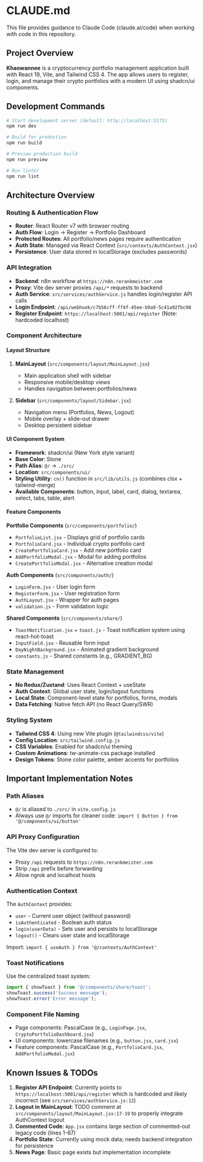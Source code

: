 # CLAUDE.md

This file provides guidance to Claude Code (claude.ai/code) when working with code in this repository.

## Project Overview

**Khaowannee** is a cryptocurrency portfolio management application built with React 19, Vite, and Tailwind CSS 4. The app allows users to register, login, and manage their crypto portfolios with a modern UI using shadcn/ui components.

## Development Commands
```bash
# Start development server (default: http://localhost:5173)
npm run dev

# Build for production
npm run build

# Preview production build
npm run preview

# Run linter
npm run lint
```

## Architecture Overview

### Routing & Authentication Flow
- **Router**: React Router v7 with browser routing
- **Auth Flow**: Login → Register → Portfolio Dashboard
- **Protected Routes**: All portfolio/news pages require authentication
- **Auth State**: Managed via React Context (`src/contexts/AuthContext.jsx`)
- **Persistence**: User data stored in localStorage (excludes passwords)

### API Integration
- **Backend**: n8n workflow at `https://n8n.rerankmeister.com`
- **Proxy**: Vite dev server proxies `/api/*` requests to backend
- **Auth Service**: `src/services/authService.js` handles login/register API calls
- **Login Endpoint**: `/api/webhook/c7b56cff-ff4f-45ee-b9a9-5c41a92fbc98`
- **Register Endpoint**: `https://localhost:5001/api/register` (Note: hardcoded localhost)

### Component Architecture

#### Layout Structure
1. **MainLayout** (`src/components/layout/MainLayout.jsx`)
    - Main application shell with sidebar
    - Responsive mobile/desktop views
    - Handles navigation between portfolios/news

2. **Sidebar** (`src/components/layout/Sidebar.jsx`)
    - Navigation menu (Portfolios, News, Logout)
    - Mobile overlay + slide-out drawer
    - Desktop persistent sidebar

#### UI Component System
- **Framework**: shadcn/ui (New York style variant)
- **Base Color**: Stone
- **Path Alias**: `@/` → `./src/`
- **Location**: `src/components/ui/`
- **Styling Utility**: `cn()` function in `src/lib/utils.js` (combines clsx + tailwind-merge)
- **Available Components**: button, input, label, card, dialog, textarea, select, tabs, table, alert

#### Feature Components

**Portfolio Components** (`src/components/portfolio/`)
- `PortfolioList.jsx` - Displays grid of portfolio cards
- `PortfolioCard.jsx` - Individual crypto portfolio card
- `CreatePortfolioCard.jsx` - Add new portfolio card
- `AddPortfolioModal.jsx` - Modal for adding portfolios
- `CreatePortfolioModal.jsx` - Alternative creation modal

**Auth Components** (`src/components/auth/`)
- `LoginForm.jsx` - User login form
- `RegisterForm.jsx` - User registration form
- `AuthLayout.jsx` - Wrapper for auth pages
- `validation.js` - Form validation logic

**Shared Components** (`src/components/share/`)
- `ToastNotification.jsx` + `toast.js` - Toast notification system using react-hot-toast
- `InputField.jsx` - Reusable form input
- `DayNightBackground.jsx` - Animated gradient background
- `constants.js` - Shared constants (e.g., GRADIENT_BG)

### State Management
- **No Redux/Zustand**: Uses React Context + useState
- **Auth Context**: Global user state, login/logout functions
- **Local State**: Component-level state for portfolios, forms, modals
- **Data Fetching**: Native fetch API (no React Query/SWR)

### Styling System
- **Tailwind CSS 4**: Using new Vite plugin (`@tailwindcss/vite`)
- **Config Location**: `src/tailwind.config.js`
- **CSS Variables**: Enabled for shadcn/ui theming
- **Custom Animations**: tw-animate-css package installed
- **Design Tokens**: Stone color palette, amber accents for portfolios

## Important Implementation Notes

### Path Aliases
- `@/` is aliased to `./src/` in `vite.config.js`
- Always use `@/` imports for cleaner code: `import { Button } from '@/components/ui/button'`

### API Proxy Configuration
The Vite dev server is configured to:
- Proxy `/api` requests to `https://n8n.rerankmeister.com`
- Strip `/api` prefix before forwarding
- Allow ngrok and localhost hosts

### Authentication Context
The `AuthContext` provides:
- `user` - Current user object (without password)
- `isAuthenticated` - Boolean auth status
- `login(userData)` - Sets user and persists to localStorage
- `logout()` - Clears user state and localStorage

Import: `import { useAuth } from '@/contexts/AuthContext'`

### Toast Notifications
Use the centralized toast system:
```javascript
import { showToast } from '@/components/share/toast';
showToast.success('Success message');
showToast.error('Error message');
```

### Component File Naming
- Page components: PascalCase (e.g., `LoginPage.jsx`, `CryptoPortfolioDashboard.jsx`)
- UI components: lowercase filenames (e.g., `button.jsx`, `card.jsx`)
- Feature components: PascalCase (e.g., `PortfolioCard.jsx`, `AddPortfolioModal.jsx`)

## Known Issues & TODOs

1. **Register API Endpoint**: Currently points to `https://localhost:5001/api/register` which is hardcoded and likely incorrect (see `src/services/authService.js:12`)
2. **Logout in MainLayout**: TODO comment at `src/components/layout/MainLayout.jsx:17-19` to properly integrate AuthContext logout
3. **Commented Code**: `App.jsx` contains large section of commented-out legacy code (lines 1-67)
4. **Portfolio State**: Currently using mock data; needs backend integration for persistence
5. **News Page**: Basic page exists but implementation incomplete